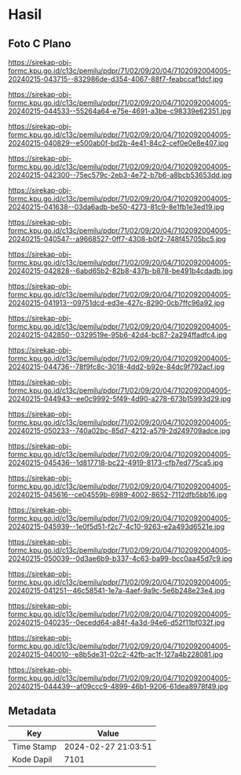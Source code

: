 # Hasil

## Foto C Plano

https://sirekap-obj-formc.kpu.go.id/c13c/pemilu/pdpr/71/02/09/20/04/7102092004005-20240215-043715--832986de-d354-4067-88f7-feabccaf1dcf.jpg

https://sirekap-obj-formc.kpu.go.id/c13c/pemilu/pdpr/71/02/09/20/04/7102092004005-20240215-044533--55264a64-e75e-4691-a3be-c98339e62351.jpg

https://sirekap-obj-formc.kpu.go.id/c13c/pemilu/pdpr/71/02/09/20/04/7102092004005-20240215-040829--e500ab0f-bd2b-4e41-84c2-cef0e0e8e407.jpg

https://sirekap-obj-formc.kpu.go.id/c13c/pemilu/pdpr/71/02/09/20/04/7102092004005-20240215-042300--75ec579c-2eb3-4e72-b7b6-a8bcb53653dd.jpg

https://sirekap-obj-formc.kpu.go.id/c13c/pemilu/pdpr/71/02/09/20/04/7102092004005-20240215-041638--03da6adb-be50-4273-81c9-8e1fb1e3ed19.jpg

https://sirekap-obj-formc.kpu.go.id/c13c/pemilu/pdpr/71/02/09/20/04/7102092004005-20240215-040547--a9668527-0ff7-4308-b0f2-748f45705bc5.jpg

https://sirekap-obj-formc.kpu.go.id/c13c/pemilu/pdpr/71/02/09/20/04/7102092004005-20240215-042828--6abd65b2-82b8-437b-b878-be491b4cdadb.jpg

https://sirekap-obj-formc.kpu.go.id/c13c/pemilu/pdpr/71/02/09/20/04/7102092004005-20240215-041913--09751dcd-ed3e-427c-8290-0cb7ffc96a92.jpg

https://sirekap-obj-formc.kpu.go.id/c13c/pemilu/pdpr/71/02/09/20/04/7102092004005-20240215-042850--0329519e-95b6-42d4-bc87-2a294ffadfc4.jpg

https://sirekap-obj-formc.kpu.go.id/c13c/pemilu/pdpr/71/02/09/20/04/7102092004005-20240215-044736--78f9fc8c-3018-4dd2-b92e-84dc9f792acf.jpg

https://sirekap-obj-formc.kpu.go.id/c13c/pemilu/pdpr/71/02/09/20/04/7102092004005-20240215-044943--ee0c9992-5f49-4d90-a278-673b15993d29.jpg

https://sirekap-obj-formc.kpu.go.id/c13c/pemilu/pdpr/71/02/09/20/04/7102092004005-20240215-050233--740a02bc-85d7-4212-a579-2d249709adce.jpg

https://sirekap-obj-formc.kpu.go.id/c13c/pemilu/pdpr/71/02/09/20/04/7102092004005-20240215-045436--1d817718-bc22-4919-8173-cfb7ed775ca5.jpg

https://sirekap-obj-formc.kpu.go.id/c13c/pemilu/pdpr/71/02/09/20/04/7102092004005-20240215-045616--ce04559b-6989-4002-8652-7112dfb5bb16.jpg

https://sirekap-obj-formc.kpu.go.id/c13c/pemilu/pdpr/71/02/09/20/04/7102092004005-20240215-045939--1e0f5d51-f2c7-4c10-9263-e2a493d6521e.jpg

https://sirekap-obj-formc.kpu.go.id/c13c/pemilu/pdpr/71/02/09/20/04/7102092004005-20240215-050039--0d3ae6b9-b337-4c63-ba99-bcc0aa45d7c9.jpg

https://sirekap-obj-formc.kpu.go.id/c13c/pemilu/pdpr/71/02/09/20/04/7102092004005-20240215-041251--46c58541-1e7a-4aef-9a9c-5e6b248e23e4.jpg

https://sirekap-obj-formc.kpu.go.id/c13c/pemilu/pdpr/71/02/09/20/04/7102092004005-20240215-040235--0ecedd64-a84f-4a3d-94e6-d52f11bf032f.jpg

https://sirekap-obj-formc.kpu.go.id/c13c/pemilu/pdpr/71/02/09/20/04/7102092004005-20240215-040010--e8b5de31-02c2-42fb-ac1f-127a4b228081.jpg

https://sirekap-obj-formc.kpu.go.id/c13c/pemilu/pdpr/71/02/09/20/04/7102092004005-20240215-044439--af09ccc9-4899-46b1-9206-61dea8978f49.jpg


## Metadata

| Key        | Value               |
| ---------- | ------------------- |
| Time Stamp | 2024-02-27 21:03:51 |
| Kode Dapil | 7101                |



